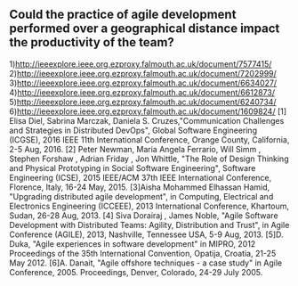 ## Could the practice of agile development performed over a geographical distance impact the productivity of the team? ##

1)http://ieeexplore.ieee.org.ezproxy.falmouth.ac.uk/document/7577415/ 
2)http://ieeexplore.ieee.org.ezproxy.falmouth.ac.uk/document/7202999/
3)http://ieeexplore.ieee.org.ezproxy.falmouth.ac.uk/document/6634027/
4)http://ieeexplore.ieee.org.ezproxy.falmouth.ac.uk/document/6612873/
5)http://ieeexplore.ieee.org.ezproxy.falmouth.ac.uk/document/6240734/
6)http://ieeexplore.ieee.org.ezproxy.falmouth.ac.uk/document/1609824/
[1] Elisa Diel, Sabrina Marczak, Daniela S. Cruzes,"Communication Challenges and Strategies in Distributed DevOps", Global Software Engineering (ICGSE), 2016 IEEE 11th International Conference, Orange County, California, 2-5 Aug, 2016.
[2] Peter Newman,  Maria Angela Ferrario,  Will Simm ,  Stephen Forshaw ,  Adrian Friday ,  Jon Whittle,  "The Role of Design Thinking and Physical Prototyping in Social Software Engineering", Software Engineering (ICSE), 2015 IEEE/ACM 37th IEEE International Conference, Florence, Italy, 16-24  May, 2015.
[3]Aisha Mohammed Elhassan Hamid, "Upgrading distributed agile development", in Computing, Electrical and Electronics Engineering (ICCEEE), 2013 International Conference, Khartoum, Sudan, 26-28 Aug, 2013.
[4] Siva Dorairaj , James Noble, "Agile Software Development with Distributed Teams: Agility, Distribution and Trust", in  Agile Conference (AGILE), 2013, Nashville, Tennessee USA, 5-9 Aug, 2013.
[5]D. Duka,  "Agile experiences in software development" in MIPRO, 2012 Proceedings of the 35th International Convention, Opatija, Croatia, 21-25 May 2012.
[6]A. Danait, "Agile offshore techniques - a case study" in Agile Conference, 2005. Proceedings, Denver, Colorado, 24-29 July 2005.
